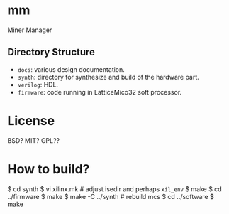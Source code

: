 mm
==

Miner Manager

Directory Structure
---

* `docs`: various design documentation.
* `synth`: directory for synthesize and build of the hardware part.
* `verilog`: HDL.
* `firmware`: code running in LatticeMico32 soft processor.

License
===

BSD? MIT? GPL??

How to build?
===

$ cd synth
$ vi xilinx.mk # adjust isedir and perhaps `xil_env`
$ make
$ cd ../firmware
$ make
$ make -C ../synth # rebuild mcs
$ cd ../software
$ make
